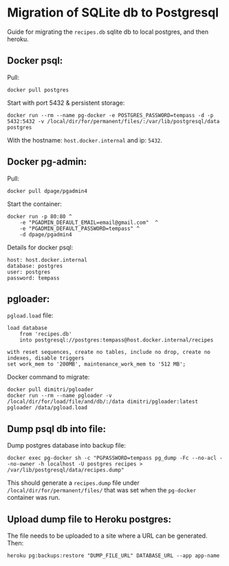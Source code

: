 # Migration of SQLite db to Postgresql
Guide for migrating the `recipes.db` sqlite db to local postgres, and then heroku.

## Docker psql:
Pull:

    docker pull postgres

Start with port 5432 & persistent storage:

    docker run --rm --name pg-docker -e POSTGRES_PASSWORD=tempass -d -p 5432:5432 -v /local/dir/for/permanent/files/:/var/lib/postgresql/data  postgres

With the hostname: `host.docker.internal` and ip: `5432`.

## Docker pg-admin:
Pull:

    docker pull dpage/pgadmin4

Start the container:

    docker run -p 80:80 ^
        -e "PGADMIN_DEFAULT_EMAIL=email@gmail.com"  ^
        -e "PGADMIN_DEFAULT_PASSWORD=tempass" ^
        -d dpage/pgadmin4

Details for docker psql:

    host: host.docker.internal
    database: postgres
    user: postgres
    password: tempass

## pgloader:
`pgload.load` file:

    load database  
        from 'recipes.db'  
        into postgresql://postgres:tempass@host.docker.internal/recipes

    with reset sequences, create no tables, include no drop, create no indexes, disable triggers
    set work_mem to '200MB', maintenance_work_mem to '512 MB';

Docker command to migrate:

    docker pull dimitri/pgloader
    docker run --rm --name pgloader -v /local/dir/for/load/file/and/db/:/data dimitri/pgloader:latest pgloader /data/pgload.load


## Dump psql db into file:
Dump postgres database into backup file:

    docker exec pg-docker sh -c "PGPASSWORD=tempass pg_dump -Fc --no-acl --no-owner -h localhost -U postgres recipes > /var/lib/postgresql/data/recipes.dump"

This should generate a `recipes.dump` file under `/local/dir/for/permanent/files/` that was set when the `pg-docker` container was run.

## Upload dump file to Heroku postgres:
The file needs to be uploaded to a site where a URL can be generated.
Then:

    heroku pg:backups:restore "DUMP_FILE_URL" DATABASE_URL --app app-name